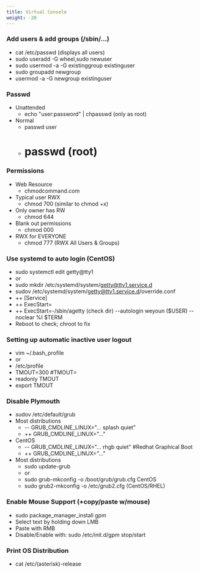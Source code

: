 ```yaml
---
title: Virtual Console
weight: -20
---
```


### Add users & add groups (/sbin/...)
- cat /etc/passwd (displays all users)
- sudo useradd -G wheel,sudo newuser
- sudo usermod -a -G existinggroup existinguser
- sudo groupadd newgroup
- usermod -a -G newgroup existinguser

### Passwd
- Unattended
    - echo "user:password" | chpasswd (only as root)
- Normal
    - passwd user
    - # passwd (root)

### Permissions
- Web Resource
    - chmodcommand.com
- Typical user RWX
    - chmod 700 (similar to chmod +x)
- Only owner has RW
    - chmod 644
- Blank out permissions
    - chmod 000
- RWX for EVERYONE
    - chmod 777 (RWX All Users & Groups)

### Use systemd to auto login (CentOS)
- sudo systemctl edit getty@tty1
- or
- sudo mkdir /etc/systemd/system/getty@tty1.service.d
- sudov /etc/systemd/system/getty@tty1.service.d/override.conf
- ++ [Service]
- ++ ExecStart=
- ++ ExecStart=-/sbin/agetty (check dir) --autologin weyoun ($USER) --noclear %I $TERM
- Reboot to check; chroot to fix

### Setting up automatic inactive user logout
- vim ~/.bash_profile
- or
- /etc/profile
- TMOUT=300 #TMOUT=<seconds>
- readonly TMOUT
- export TMOUT

### Disable Plymouth
- sudov /etc/default/grub
- Most distributions
    - -- GRUB_CMDLINE_LINUX="... splash quiet"
    - ++ GRUB_CMDLINE_LINUX="..."
- CentOS
    - -- GRUB_CMDLINE_LINUX="... rhgb quiet" #Redhat Graphical Boot
    - ++ GRUB_CMDLINE_LINUX="..."
- Most distributions
    - sudo update-grub
    - or
    - sudo grub-mkconfig -o /boot/grub/grub.cfg
CentOS
    - sudo grub2-mkconfig -o /etc/grub2.cfg (CentOS/RHEL)

### Enable Mouse Support (+copy/paste w/mouse)
- sudo package_manager_install gpm
- Select text by holding down LMB
- Paste with RMB
- Disable/Enable with: sudo /etc/init.d/gpm stop/start

### Print OS Distribution
- cat /etc/(asterisk)-release
